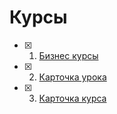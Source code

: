 # Курсы

- [x] 1. [Бизнес курсы](./Authorized_business_courses.md)
- [x] 2. [Карточка урока](./lesson_card.md)
- [x] 3. [Карточка курса](./course_card.md) 
